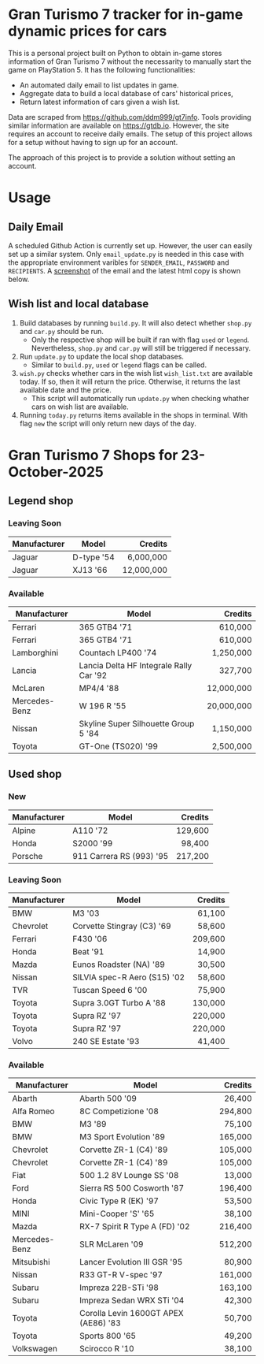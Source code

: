 # Gran Turismo 7 tracker for in-game dynamic prices for cars

This is a personal project built on Python to obtain in-game stores information of Gran Turismo 7 without the necessarity to manually start the game on PlayStation 5. It has the following functionalities:

- An automated daily email to list updates in game.
- Aggregate data to build a local database of cars' historical prices,
- Return latest information of cars given a wish list.

Data are scraped from https://github.com/ddm999/gt7info. Tools providing similar information are available on https://gtdb.io. However, the site requires an account to receive daily emails. The setup of this project allows for a setup without having to sign up for an account.

The approach of this project is to provide a solution without setting an account.

# Usage

## Daily Email

A scheduled Github Action is currently set up. However, the user can easily set up a similar system. Only `email_update.py` is needed in this case with the appropriate environment varibles for `SENDER_EMAIL`, `PASSWORD` and `RECIPIENTS`. A [screenshot](https://raw.githubusercontent.com/marcohoucheng/Gran-Turismo-7-Price-Tracker/main/data/email_screenshot.png) of the email and the latest html copy is shown below.

## Wish list and local database

1. Build databases by running `build.py`. It will also detect whether `shop.py` and `car.py` should be run.
    - Only the respective shop will be built if ran with flag `used` or `legend`. Nevertheless, `shop.py` and `car.py` will still be triggered if necessary.
2. Run `update.py` to update the local shop databases.
    - Similar to `build.py`, `used` or `legend` flags can be called.
3. `wish.py` checks whether cars in the wish list `wish_list.txt` are available today. If so, then it will return the price. Otherwise, it returns the last available date and the price.
    - This script will automatically run `update.py` when checking whather cars on wish list are available.
4. Running `today.py` returns items available in the shops in terminal. With flag `new` the script will only return new days of the day.


# Gran Turismo 7 Shops for 23-October-2025



## Legend shop

### Leaving Soon
 | Manufacturer | Model | Credits |
 | --- | --- | --: |
|Jaguar|D-type '54|6,000,000|
|Jaguar|XJ13 '66|12,000,000|

### Available
 | Manufacturer | Model | Credits |
 | --- | --- | --: |
|Ferrari|365 GTB4 '71|610,000|
|Ferrari|365 GTB4 '71|610,000|
|Lamborghini|Countach LP400 '74|1,250,000|
|Lancia|Lancia Delta HF Integrale Rally Car '92|327,700|
|McLaren|MP4/4 '88|12,000,000|
|Mercedes-Benz|W 196 R '55|20,000,000|
|Nissan|Skyline Super Silhouette Group 5 '84|1,150,000|
|Toyota|GT-One (TS020) '99|2,500,000|


## Used shop

### New
 | Manufacturer | Model | Credits |
 | --- | --- | --: |
|Alpine|A110 '72|129,600|
|Honda|S2000 '99|98,400|
|Porsche|911 Carrera RS (993) '95|217,200|

### Leaving Soon
 | Manufacturer | Model | Credits |
 | --- | --- | --: |
|BMW|M3 '03|61,100|
|Chevrolet|Corvette Stingray (C3) '69|58,600|
|Ferrari|F430 '06|209,600|
|Honda|Beat '91|14,900|
|Mazda|Eunos Roadster (NA) '89|30,500|
|Nissan|SILVIA spec-R Aero (S15) '02|58,600|
|TVR|Tuscan Speed 6 '00|75,900|
|Toyota|Supra 3.0GT Turbo A '88|130,000|
|Toyota|Supra RZ '97|220,000|
|Toyota|Supra RZ '97|220,000|
|Volvo|240 SE Estate '93|41,400|

### Available
 | Manufacturer | Model | Credits |
 | --- | --- | --: |
|Abarth|Abarth 500 '09|26,400|
|Alfa Romeo|8C Competizione '08|294,800|
|BMW|M3 '89|75,100|
|BMW|M3 Sport Evolution '89|165,000|
|Chevrolet|Corvette ZR-1 (C4) '89|105,000|
|Chevrolet|Corvette ZR-1 (C4) '89|105,000|
|Fiat|500 1.2 8V Lounge SS '08|13,000|
|Ford|Sierra RS 500 Cosworth '87|196,400|
|Honda|Civic Type R (EK) '97|53,500|
|MINI|Mini-Cooper 'S' '65|38,100|
|Mazda|RX-7 Spirit R Type A (FD) '02|216,400|
|Mercedes-Benz|SLR McLaren '09|512,200|
|Mitsubishi|Lancer Evolution III GSR '95|80,900|
|Nissan|R33 GT-R V-spec '97|161,000|
|Subaru|Impreza 22B-STi '98|163,100|
|Subaru|Impreza Sedan WRX STi '04|42,300|
|Toyota|Corolla Levin 1600GT APEX (AE86) '83|50,700|
|Toyota|Sports 800 '65|49,200|
|Volkswagen|Scirocco R '10|38,100|
